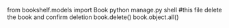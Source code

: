 from bookshelf.models import Book
python manage.py shell
#this file delete the book and confirm deletion
book.delete()
book.object.all()